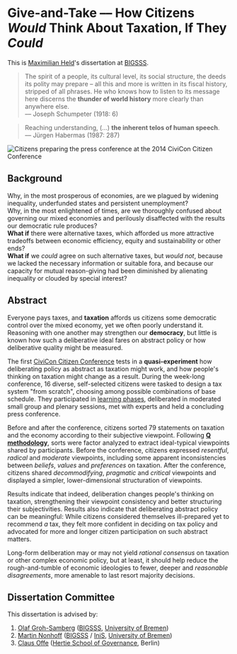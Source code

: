 # Give-and-Take –– How Citizens *Would* Think About Taxation, If They *Could*

This is [Maximilian Held](http://www.maxheld.de)'s dissertation at [BIGSSS](http://www.bigsss-bremen.de).

> The spirit of a people, its cultural level, its social structure, the deeds its polity may prepare – all this and more is written in its fiscal history, stripped of all phrases.
> He who knows how to listen to its message here discerns the **thunder of world history** more clearly than anywhere else.  
> –– Joseph Schumpeter (1918: 6)

> Reaching understanding, (...) **the inherent telos of human speech**.  
> –– Jürgen Habermas (1987: 287)

![Citizens preparing the press conference at the 2014 CiviCon Citizen Conference](https://dl.dropboxusercontent.com/u/5341489/images/civicon-prep-poster_small.jpg)


## Background

Why, in the most prosperous of economies, are we plagued by widening inequality, underfunded states and persistent unemployment?  
Why, in the most enlightened of times, are we thoroughly confused about governing our mixed economies and perilously disaffected with the results our democratic rule produces?  
**What if** there were alternative taxes, which afforded us more attractive tradeoffs between economic efficiency, equity and sustainability or other ends?  
**What if** we *could* agree on such alternative taxes, but *would not*, because we lacked the necessary information or suitable fora, and because our capacity for mutual reason-giving had been diminished by alienating inequality or clouded by special interest?

## Abstract

Everyone pays taxes, and **taxation** affords us citizens some democratic control over the mixed economy, yet we often poorly understand it.
Reasoning with one another may strengthen our **democracy**, but little is known how such a deliberative ideal fares on abstract policy or how deliberative quality might be measured.

The first [CiviCon Citizen Conference](http://www.civicon.de) tests in a **quasi-experiment** how deliberating policy as abstract as taxation might work, and how people's thinking on taxation might change as a result.
During the week-long conference, 16 diverse, self-selected citizens were tasked to design a tax system "from scratch", choosing among possible combinations of base schedule.
They participated in [learning phases](https://github.com/civicon/samuelson), deliberated in moderated small group and plenary sessions, met with experts and held a concluding press conference.

Before and after the conference, citizens sorted 79 statements on taxation and the economy according to their subjective viewpoint.
Following **[Q methodology](https://en.wikipedia.org/wiki/Q_methodology)**, sorts were factor analyzed to extract ideal-typical viewpoints shared by participants.
Before the conference, citizens expressed *resentful*, *radical* and *moderate* viewpoints, including some apparent inconsistencies between *beliefs*, *values* and *preferences* on taxation.
After the conference, citizens shared *decommodifying*, *pragmatic* and *critical* viewpoints and displayed a simpler, lower-dimensional structuration of viewpoints.

Results indicate that indeed, deliberation changes people's thinking on taxation, strengthening their viewpoint consistency and better structuring their subjectivities.
Results also indicate that deliberating abstract policy can be meaningful: While citizens considered themselves ill-prepared yet to recommend *a* tax, they felt more confident in deciding on tax policy and advocated for more and longer citizen participation on such abstract matters.

Long-form deliberation may or may not yield *rational consensus* on taxation or other complex economic policy, but at least, it should help reduce the rough-and-tumble of economic ideologies to fewer, deeper and *reasonable disagreements*, more amenable to last resort majority decisions.


## Dissertation Committee

This dissertation is advised by:

1. [Olaf Groh-Samberg](http://ogs.bigsss-bremen.de/index.php?id=12)
([BIGSSS](http://www.bigsss-bremen.de), [University of Bremen](http://www.uni-bremen.de))
2. [Martin Nonhoff](http://www.iniis.uni-bremen.de/personen/martin-nonhoff/)
([BIGSSS](http://www.bigsss-bremen.de) / [IniS](http://www.iniis.uni-bremen.de/), [University of Bremen](http://www.uni-bremen.de))
3. [Claus Offe](http://www.hertie-school.org/offe/)
([Hertie School of Governance](http://www.hertie-school.org), Berlin)
